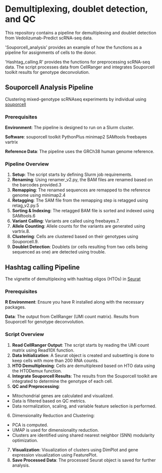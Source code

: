 # Demultiplexing, doublet detection, and QC

This repository contains a pipeline for demultiplexing and doublet detection from Vedolizumab-Predict scRNA-seq data.

'Souporcell_analysis' provides an example of how the functions as a pipeline for assignments of cells to the donor. 

'Hashtag_calling.R' provides the functions for preprocessing scRNA-seq data. The script processes data from CellRanger and integrates Souporcell toolkit results for genotype deconvolution.

## Souporcell Analysis Pipeline 

Clustering mixed-genotype scRNAseq experiments by individual using [souporcell](https://github.com/wheaton5/souporcell)

### Prerequisites
**Environment**: The pipeline is designed to run on a Slurm cluster.

**Software**:
souporcell toolkit
PythonPlus
minimap2
SAMtools
freebayes
vartrix

**Reference Data**: The pipeline uses the GRCh38 human genome reference.

### Pipeline Overview
1. **Setup**: The script starts by defining Slurm job requirements.
2. **Renaming**: Using renamer_v2.py, the BAM files are renamed based on the barcodes provided.3
3. **Remapping**: The renamed sequences are remapped to the reference genome using minimap2.4
4. **Retagging**: The SAM file from the remapping step is retagged using retag_v2.py.5
5. **Sorting & Indexing**: The retagged BAM file is sorted and indexed using SAMtools.6
6. **Variant Calling**: Variants are called using freebayes.7.
7. **Allele Counting**: Allele counts for the variants are generated using vartrix.8.
8. **Clustering**: Cells are clustered based on their genotypes using Souporcell.9.
9. **Doublet Detection**: Doublets (or cells resulting from two cells being sequenced as one) are detected using trouble.

## Hashtag calling Pipeline 

The vignette of demultiplexing with hashtag oligos (HTOs) in [Seurat](https://satijalab.org/seurat/articles/hashing_vignette)


### Prerequisites
**R Environment**: Ensure you have R installed along with the necessary packages.

**Data**:
The output from CellRanger (UMI count matrix).
Results from Souporcell for genotype deconvolution.

### Script Overview
1. **Read CellRanger Output**: The script starts by reading the UMI count matrix using Read10X function.
2. **Data Initialization**: A Seurat object is created and subsetting is done to keep cells with more than 200 RNA counts.
3. **HTO Demultiplexing**: Cells are demultiplexed based on HTO data using the HTODemux function.
4. **Integrate Souporcell Results**: The results from the Souporcell toolkit are integrated to determine the genotype of each cell.
5. **QC and Preprocessing**:
  - Mitochondrial genes are calculated and visualized.
  - Data is filtered based on QC metrics.
  - Data normalization, scaling, and variable feature selection is performed.
6. Dimensionality Reduction and Clustering:
  - PCA is computed.
  - UMAP is used for dimensionality reduction.
  - Clusters are identified using shared nearest neighbor (SNN) modularity optimization.
7. **Visualization**: Visualization of clusters using DimPlot and gene expression visualization using FeaturePlot.
8. **Save Processed Data**: The processed Seurat object is saved for further analysis.
